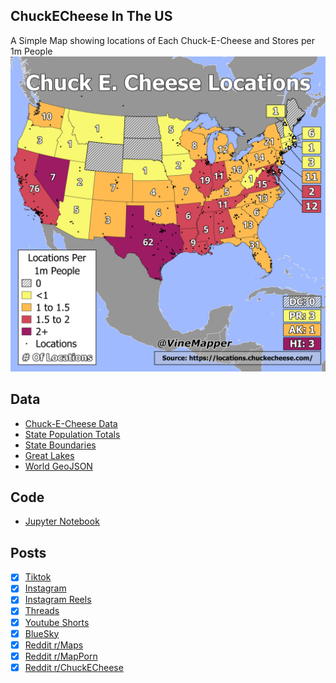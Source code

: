 ## ChuckECheese In The US
A Simple Map showing locations of Each Chuck-E-Cheese and Stores per 1m People
![Map](ChuckECheese_Locations_US.png)

## Data
* [Chuck-E-Cheese Data](https://locations.chuckecheese.com/)
* [State Population Totals](https://www.census.gov/data/tables/time-series/demo/popest/2020s-state-total.html)
* [State Boundaries](https://www.census.gov/geographies/mapping-files/time-series/geo/carto-boundary-file.html)
* [Great Lakes](https://usicecenter.gov/Products/GreatLakesData)
* [World GeoJSON](https://public.opendatasoft.com/explore/dataset/world-administrative-boundaries/export/?flg=en-us)

## Code
* [Jupyter Notebook](FormatData.ipynb)

## Posts
- [x] [Tiktok](https://www.tiktok.com/@vinemapper/video/7446261415175916843)
- [x] [Instagram](https://www.instagram.com/p/DDZ9YJqvGA8/)
- [x] [Instagram Reels](https://www.instagram.com/reel/DDbJjOERA1d/)
- [x] [Threads](https://www.threads.net/@vinemapper/post/DDZ9ZVrPo6k)
- [x] [Youtube Shorts](https://youtube.com/shorts/xDLn8oLTkpc)
- [x] [BlueSky](https://bsky.app/profile/vinemapper.bsky.social/post/3lcxpxzzdo223)
- [x] [Reddit r/Maps](https://www.reddit.com/r/Maps/comments/1hb6nd1/chuck_e_cheese_locations/)
- [x] [Reddit r/MapPorn](https://www.reddit.com/r/MapPorn/comments/1hb6lo9/chuck_e_cheese_locations/)
- [x] [Reddit r/ChuckECheese](https://www.reddit.com/r/chuckecheese/comments/1hb6o8k/chuck_e_cheese_locations/)
